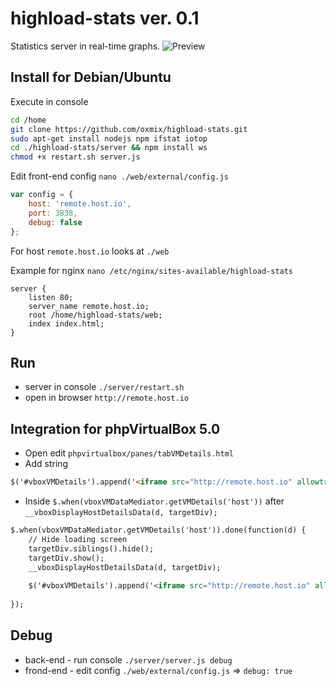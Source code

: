 # highload-stats ver. 0.1
Statistics server in real-time graphs.
![Preview](https://oxmix.net/storage/b/73/566c3e8588dc3.png)

## Install for Debian/Ubuntu
Execute in console
```bash
cd /home
git clone https://github.com/oxmix/highload-stats.git
sudo apt-get install nodejs npm ifstat iotop
cd ./highload-stats/server && npm install ws
chmod +x restart.sh server.js
```
Edit front-end config `nano ./web/external/config.js`
```js
var config = {
	host: 'remote.host.io',
	port: 3838,
	debug: false
};
```
For host `remote.host.io` looks at `./web`

Example for nginx `nano /etc/nginx/sites-available/highload-stats`
```
server {
	listen 80;
	server_name remote.host.io;
    root /home/highload-stats/web;
    index index.html;
}
```
## Run 
* server in console `./server/restart.sh`
* open in browser `http://remote.host.io`

## Integration for phpVirtualBox 5.0
* Open edit `phpvirtualbox/panes/tabVMDetails.html`
* Add string
```html
$('#vboxVMDetails').append('<iframe src="http://remote.host.io" allowtransparency frameborder="0" width="100%" height="800"></iframe>');
```
* Inside `$.when(vboxVMDataMediator.getVMDetails('host'))` after `__vboxDisplayHostDetailsData(d, targetDiv);`
```html
$.when(vboxVMDataMediator.getVMDetails('host')).done(function(d) {
	// Hide loading screen
	targetDiv.siblings().hide();
	targetDiv.show();
	__vboxDisplayHostDetailsData(d, targetDiv);
	
	$('#vboxVMDetails').append('<iframe src="http://remote.host.io" allowtransparency frameborder="0" width="100%" height="800"></iframe>');
	
});
```

## Debug 
* back-end - run console `./server/server.js debug`
* frond-end - edit config `./web/external/config.js` => `debug: true`
